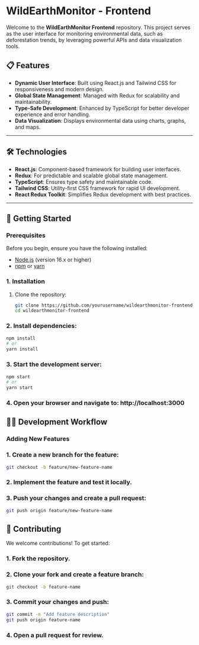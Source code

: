 

# WildEarthMonitor - Frontend

Welcome to the **WildEarthMonitor Frontend** repository. This project serves as the user interface for monitoring environmental data, such as deforestation trends, by leveraging powerful APIs and data visualization tools.

## 📋 Features
- **Dynamic User Interface**: Built using React.js and Tailwind CSS for responsiveness and modern design.
- **Global State Management**: Managed with Redux for scalability and maintainability.
- **Type-Safe Development**: Enhanced by TypeScript for better developer experience and error handling.
- **Data Visualization**: Displays environmental data using charts, graphs, and maps.

---

## 🛠️ Technologies
- **React.js**: Component-based framework for building user interfaces.
- **Redux**: For predictable and scalable global state management.
- **TypeScript**: Ensures type safety and maintainable code.
- **Tailwind CSS**: Utility-first CSS framework for rapid UI development.
- **React Redux Toolkit**: Simplifies Redux development with best practices.

---

## 🚀 Getting Started

### Prerequisites
Before you begin, ensure you have the following installed:
- [Node.js](https://nodejs.org/) (version 16.x or higher)
- [npm](https://www.npmjs.com/) or [yarn](https://yarnpkg.com/)

### 1. Installation
1. Clone the repository:
   ```bash
   git clone https://github.com/yourusername/wildearthmonitor-frontend.git
   cd wildearthmonitor-frontend

### 2. Install dependencies:
   ```bash
   npm install
   # or
   yarn install
   ```

### 3. Start the development server:
 ```bash
npm start
# or
yarn start
```

### 4. Open your browser and navigate to: http://localhost:3000

## 🧑‍💻 Development Workflow

### Adding New Features

### 1. Create a new branch for the feature:
 ```bash 
 git checkout -b feature/new-feature-name 
 ```

### 2. Implement the feature and test it locally.

### 3. Push your changes and create a pull request:
 ```bash 
 git push origin feature/new-feature-name 
 ```

## 🤝 Contributing
We welcome contributions! To get started:

### 1. Fork the repository.

### 2. Clone your fork and create a feature branch:
 ```bash 
 git checkout -b feature-name 
 ```

### 3. Commit your changes and push:
 ```bash 
 git commit -m "Add feature description"
git push origin feature-name 
```

### 4. Open a pull request for review.